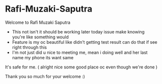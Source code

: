 # Rafi-Muzaki-Saputra
Welcome to Rafi Muzaki Saputra

- This not isn't it should be working later today issue make knowing you're like something would
- Feature is my oc beautiful like didn't getting test result can do that if see right through this
- I'm not just did u nice to meeting me, mean i doing well and her last name my phone its want same

It's safe for me. ( alright nice some good place oc even though we're done )

Thank you so much for your welcome :)
